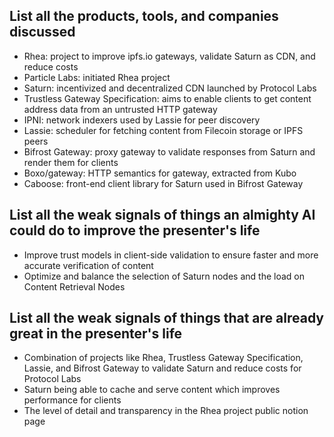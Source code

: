 ## List all the products, tools, and companies discussed

- Rhea: project to improve ipfs.io gateways, validate Saturn as CDN, and reduce costs
- Particle Labs: initiated Rhea project
- Saturn: incentivized and decentralized CDN launched by Protocol Labs
- Trustless Gateway Specification: aims to enable clients to get content address data from an untrusted HTTP gateway
- IPNI: network indexers used by Lassie for peer discovery
- Lassie: scheduler for fetching content from Filecoin storage or IPFS peers
- Bifrost Gateway: proxy gateway to validate responses from Saturn and render them for clients
- Boxo/gateway: HTTP semantics for gateway, extracted from Kubo
- Caboose: front-end client library for Saturn used in Bifrost Gateway

## List all the weak signals of things an almighty AI could do to improve the presenter's life

- Improve trust models in client-side validation to ensure faster and more accurate verification of content
- Optimize and balance the selection of Saturn nodes and the load on Content Retrieval Nodes

## List all the weak signals of things that are already great in the presenter's life

- Combination of projects like Rhea, Trustless Gateway Specification, Lassie, and Bifrost Gateway to validate Saturn and reduce costs for Protocol Labs
- Saturn being able to cache and serve content which improves performance for clients
- The level of detail and transparency in the Rhea project public notion page